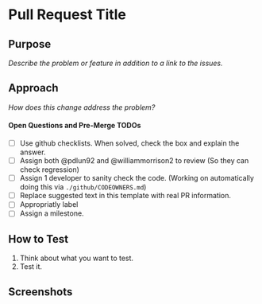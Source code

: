 
# Pull Request Title

## Purpose
_Describe the problem or feature in addition to a link to the issues._

## Approach
_How does this change address the problem?_

#### Open Questions and Pre-Merge TODOs
- [ ] Use github checklists. When solved, check the box and explain the answer.
- [ ] Assign both @pdlun92 and @williammorrison2 to review (So they can check regression)
- [ ] Assign 1 developer to sanity check the code. (Working on automatically doing this via `./github/CODEOWNERS.md`)
- [ ] Replace suggested text in this template with real PR information. 
- [ ] Appropriatly label
- [ ] Assign a milestone. 

## How to Test

1. Think about what you want to test.
2. Test it.

## Screenshots


